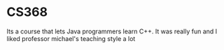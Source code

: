 # CS368
Its a course that lets Java programmers learn C++. It was really fun and I liked professor michael's teaching style a lot
